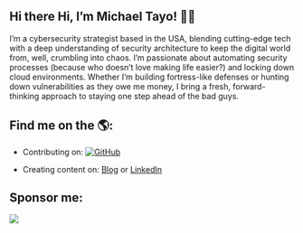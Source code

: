 ## Hi there Hi, I’m Michael Tayo! 👋🏾

I’m a cybersecurity strategist based in the USA, blending cutting-edge tech with a deep understanding of security architecture to keep the digital world from, well, crumbling into chaos. I’m passionate about automating security processes (because who doesn’t love making life easier?) and locking down cloud environments. Whether I’m building fortress-like defenses or hunting down vulnerabilities as they owe me money, I bring a fresh, forward-thinking approach to staying one step ahead of the bad guys.

## Find me on the 🌎:

- Contributing on: <a href="https://github.com/d0uble3l"><img src="https://img.shields.io/github/followers/d0uble3l?label=GitHub&style=social" alt="GitHub"></a>

- Creating content on: <a href="https://www.cybersecurityos.net/">Blog</a> or <a href="https://www.linkedin.com/in/michaeltayo/">LinkedIn</a>

## Sponsor me:

<a href="[[https://www.buymeacoffee.com/aQPnJ73O8](https://buymeacoffee.com/cybershieldacademy)](https://buymeacoffee.com/cybershieldacademy)"><img src="https://img.buymeacoffee.com/button-api/?text=Buy me a coffee&emoji=&slug=aQPnJ73O8&button_colour=FFDD00&font_colour=000000&font_family=Cookie&outline_colour=000000&coffee_colour=ffffff"></a>
